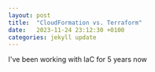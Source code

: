 ```yaml
---
layout: post
title:  "CloudFormation vs. Terraform"
date:   2023-11-24 23:12:30 +0100
categories: jekyll update
---
```


I've been working with IaC for 5 years now